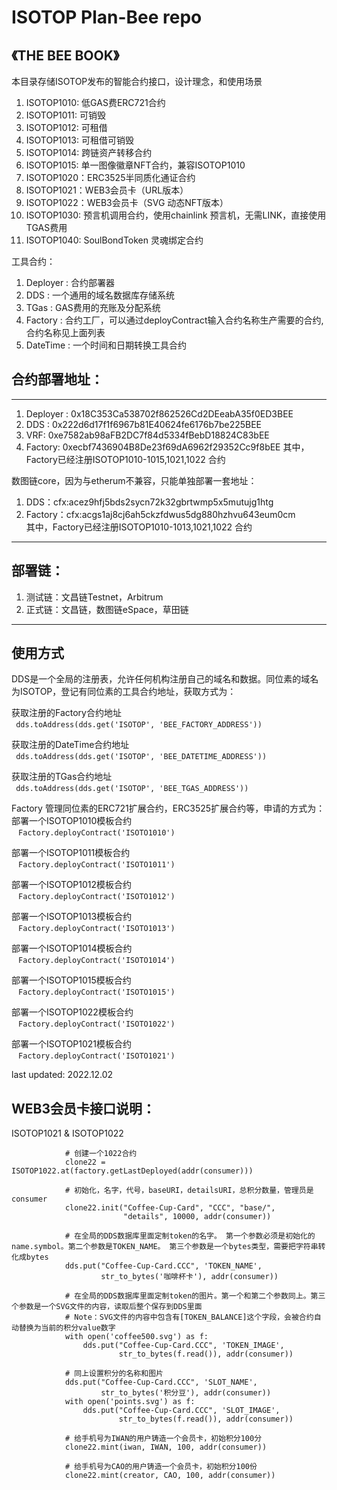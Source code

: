 # ISOTOP Plan-Bee repo
## 《THE BEE BOOK》 

本目录存储ISOTOP发布的智能合约接口，设计理念，和使用场景  
1. ISOTOP1010: 低GAS费ERC721合约  
2. ISOTOP1011: 可销毁  
3. ISOTOP1012: 可租借 
4. ISOTOP1013: 可租借可销毁  
5. ISOTOP1014: 跨链资产转移合约  
6. ISOTOP1015: 单一图像徽章NFT合约，兼容ISOTOP1010  
7. ISOTOP1020：ERC3525半同质化通证合约  
8. ISOTOP1021：WEB3会员卡（URL版本）  
9. ISOTOP1022：WEB3会员卡（SVG 动态NFT版本）  
10. ISOTOP1030: 预言机调用合约，使用chainlink 预言机，无需LINK，直接使用TGAS费用
11. ISOTOP1040: SoulBondToken 灵魂绑定合约  

工具合约：  
1. Deployer : 合约部署器  
2. DDS :  一个通用的域名数据库存储系统  
3. TGas : GAS费用的充账及分配系统  
4. Factory : 合约工厂，可以通过deployContract输入合约名称生产需要的合约, 合约名称见上面列表  
5. DateTime : 一个时间和日期转换工具合约  


## 合约部署地址：

***
1. Deployer : 0x18C353Ca538702f862526Cd2DEeabA35f0ED3BEE  
2. DDS : 0x222d6d17f1f6967b81E40624fe6176b7be225BEE  
3. VRF: 0xe7582ab98aFB2DC7f84d5334fBebD18824C83bEE  
4. Factory: 0xecbf7436904B8De23f69dA6962f29352Cc9f8bEE 
其中，Factory已经注册ISOTOP1010-1015,1021,1022 合约  

数图链core，因为与etherum不兼容，只能单独部署一套地址：
1. DDS：cfx:acez9hfj5bds2sycn72k32gbrtwmp5x5mutujg1htg 
2. Factory：cfx:acgs1aj8cj6ah5ckzfdwus5dg880hzhvu643eum0cm   
其中，Factory已经注册ISOTOP1010-1013,1021,1022 合约  

***
## 部署链：
1. 测试链：文昌链Testnet，Arbitrum  
2. 正式链：文昌链，数图链eSpace，草田链 
***

## 使用方式

DDS是一个全局的注册表，允许任何机构注册自己的域名和数据。同位素的域名为ISOTOP，登记有同位素的工具合约地址，获取方式为：  

获取注册的Factory合约地址   
` ` `
dds.toAddress(dds.get('ISOTOP', 'BEE_FACTORY_ADDRESS'))   
` ` `

获取注册的DateTime合约地址  
` ` `
dds.toAddress(dds.get('ISOTOP', 'BEE_DATETIME_ADDRESS'))  
` ` `

获取注册的TGas合约地址  
` ` `
dds.toAddress(dds.get('ISOTOP', 'BEE_TGAS_ADDRESS'))  
` ` `

Factory 管理同位素的ERC721扩展合约，ERC3525扩展合约等，申请的方式为：  
部署一个ISOTOP1010模板合约   
` ` `
Factory.deployContract('ISOTO1010')   
` ` `

部署一个ISOTOP1011模板合约  
` ` `
Factory.deployContract('ISOTO1011')  
` ` `

部署一个ISOTOP1012模板合约  
` ` `
Factory.deployContract('ISOTO1012')  
` ` `

部署一个ISOTOP1013模板合约  
` ` `
Factory.deployContract('ISOTO1013')  
` ` `

部署一个ISOTOP1014模板合约  
` ` `
Factory.deployContract('ISOTO1014')  
` ` `

部署一个ISOTOP1015模板合约  
` ` `
Factory.deployContract('ISOTO1015')  
` ` `

部署一个ISOTOP1022模板合约  
` ` `
Factory.deployContract('ISOTO1022')  
` ` `

部署一个ISOTOP1021模板合约  
` ` `
Factory.deployContract('ISOTO1021')  
` ` `


last updated: 2022.12.02

## WEB3会员卡接口说明：   
ISOTOP1021 & ISOTOP1022

```
            # 创建一个1022合约
            clone22 = ISOTOP1022.at(factory.getLastDeployed(addr(consumer)))

            # 初始化，名字，代号，baseURI，detailsURI，总积分数量，管理员是consumer
            clone22.init("Coffee-Cup-Card", "CCC", "base/",
                         "details", 10000, addr(consumer))

            # 在全局的DDS数据库里面定制token的名字。 第一个参数必须是初始化的name.symbol。第二个参数是TOKEN_NAME。 第三个参数是一个bytes类型，需要把字符串转化成bytes
            dds.put("Coffee-Cup-Card.CCC", 'TOKEN_NAME',
                    str_to_bytes('咖啡杯卡'), addr(consumer))

            # 在全局的DDS数据库里面定制token的图片。第一个和第二个参数同上。第三个参数是一个SVG文件的内容，读取后整个保存到DDS里面
            # Note：SVG文件的内容中包含有[TOKEN_BALANCE]这个字段，会被合约自动替换为当前的积分value数字
            with open('coffee500.svg') as f:
                dds.put("Coffee-Cup-Card.CCC", 'TOKEN_IMAGE',
                        str_to_bytes(f.read()), addr(consumer))

            # 同上设置积分的名称和图片
            dds.put("Coffee-Cup-Card.CCC", 'SLOT_NAME',
                    str_to_bytes('积分豆'), addr(consumer))
            with open('points.svg') as f:
                dds.put("Coffee-Cup-Card.CCC", 'SLOT_IMAGE',
                        str_to_bytes(f.read()), addr(consumer))

            # 给手机号为IWAN的用户铸造一个会员卡，初始积分100分
            clone22.mint(iwan, IWAN, 100, addr(consumer))

            # 给手机号为CAO的用户铸造一个会员卡，初始积分100份
            clone22.mint(creator, CAO, 100, addr(consumer))
```
